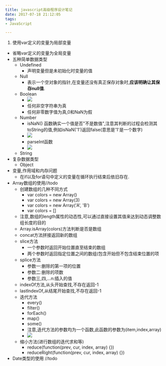 ```yaml
---
title: javascript高级程序设计笔记
date: 2017-07-18 21:12:05
tags:
- JavaScript

---
```

1. 使用var定义的变量为局部变量
* 省略var定义的变量为全局变量
	<!--more-->
* 五种简单数据类型
	* Undefined
		* 声明变量但是未初始化时变量的值
	* Null
		* 表示一个空对象的指针,在变量还没有真正保存对象时,**应该明确让其保存null值**.
	* Boolean
		* ![](http://7xkzud.com1.z0.glb.clouddn.com/17-7-20/49622837.jpg)
		* 任何非空字符串为真
		* 任何非零数字值为真,0和NaN为假
	* Number
		* isNaN() 函数确实一个值是否"不是数值",注意其判断的过程会检测其toString的值,例如isNaN('1')返回false(意思是'1'是一个数字)
		* ![](http://7xkzud.com1.z0.glb.clouddn.com/17-7-20/6387097.jpg)
		* parseInt函数
		* ![](http://7xkzud.com1.z0.glb.clouddn.com/17-7-20/20388342.jpg)
	* String
* 复杂数据类型
	* Object
* 变量,作用域和内存问题
	* 在if以及for语句中定义的变量在循环执行结束后依旧存在.
* Array数组的使用//todo
	* 创建数组的几种不同方式
		* var colors = new Array()
		* var colors = new Array(3)
		* var colors = new Array('A', 'B')
		* var colors = []
	* 注意,数组的length属性的动态性,可以通过直接设置其值来达到动态调整数组长度的目的
	* Array.isArray(colors)方法判断是否是数组
	* concat方法拼接返回新的数组
	* slice方法
		* 一个参数时返回开始位置直至结束的数组
		* 两个参数时返回指定位置之间的数组(包含开始但不包含结束位置的项
	* splice方法
		* 参数一:删除的第一项的位置
		* 参数二:删除的项数
		* 参数三,四,...n:插入的值
	* indexOf方法,从头开始查找,不存在返回-1
	* lastIndexOf,从结尾开始查找,不存在返回-1
	* 迭代方法
		* every()
		* filter()
		* forEach()
		* map()
		* some()
		* 注意,迭代方法的参数均为一个函数,此函数的参数为(item,index,array)
		* ![](http://7xkzud.com1.z0.glb.clouddn.com/17-7-23/56979653.jpg)
	* 缩小方法(进行数组的迭代求和等)
		* reduce(function(prev, cur, index, array) {})
		* reduceRight(function(prev, cur, index, array) {})
* Date类型的使用 //todo